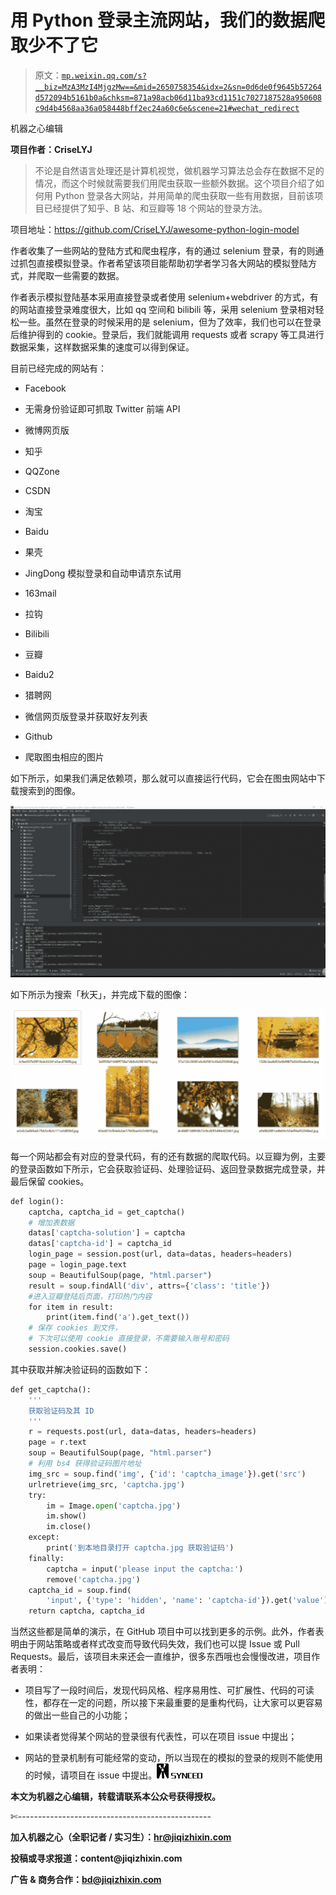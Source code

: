 # 用 Python 登录主流网站，我们的数据爬取少不了它

> 原文：[`mp.weixin.qq.com/s?__biz=MzA3MzI4MjgzMw==&mid=2650758354&idx=2&sn=0d6de0f9645b57264d572094b5161b0a&chksm=871a98acb06d11ba93cd1151c7027187528a950608c9d4b4568aa36a058448bff2ec24a60c6e&scene=21#wechat_redirect`](http://mp.weixin.qq.com/s?__biz=MzA3MzI4MjgzMw==&mid=2650758354&idx=2&sn=0d6de0f9645b57264d572094b5161b0a&chksm=871a98acb06d11ba93cd1151c7027187528a950608c9d4b4568aa36a058448bff2ec24a60c6e&scene=21#wechat_redirect)

机器之心编辑

**项目作者：CriseLYJ**

> 不论是自然语言处理还是计算机视觉，做机器学习算法总会存在数据不足的情况，而这个时候就需要我们用爬虫获取一些额外数据。这个项目介绍了如何用 Python 登录各大网站，并用简单的爬虫获取一些有用数据，目前该项目已经提供了知乎、B 站、和豆瓣等 18 个网站的登录方法。

项目地址：https://github.com/CriseLYJ/awesome-python-login-model

作者收集了一些网站的登陆方式和爬虫程序，有的通过 selenium 登录，有的则通过抓包直接模拟登录。作者希望该项目能帮助初学者学习各大网站的模拟登陆方式，并爬取一些需要的数据。

作者表示模拟登陆基本采用直接登录或者使用 selenium+webdriver 的方式，有的网站直接登录难度很大，比如 qq 空间和 bilibili 等，采用 selenium 登录相对轻松一些。虽然在登录的时候采用的是 selenium，但为了效率，我们也可以在登录后维护得到的 cookie。登录后，我们就能调用 requests 或者 scrapy 等工具进行数据采集，这样数据采集的速度可以得到保证。

目前已经完成的网站有：

*   Facebook

*   无需身份验证即可抓取 Twitter 前端 API

*   微博网页版

*   知乎

*   QQZone

*   CSDN

*   淘宝

*   Baidu

*   果壳

*   JingDong 模拟登录和自动申请京东试用

*   163mail

*   拉钩

*   Bilibili

*   豆瓣

*   Baidu2

*   猎聘网

*   微信网页版登录并获取好友列表

*   Github

*   爬取图虫相应的图片

如下所示，如果我们满足依赖项，那么就可以直接运行代码，它会在图虫网站中下载搜索到的图像。

![](img/0106885a7d1b0424ec141ddb84cd44a0.jpg)

如下所示为搜索「秋天」，并完成下载的图像：

![](img/f36f0513da3d5382147c6eaa55d03185.jpg)

每一个网站都会有对应的登录代码，有的还有数据的爬取代码。以豆瓣为例，主要的登录函数如下所示，它会获取验证码、处理验证码、返回登录数据完成登录，并最后保留 cookies。

```py
def login():
    captcha, captcha_id = get_captcha()
    # 增加表数据
    datas['captcha-solution'] = captcha
    datas['captcha-id'] = captcha_id
    login_page = session.post(url, data=datas, headers=headers)
    page = login_page.text
    soup = BeautifulSoup(page, "html.parser")
    result = soup.findAll('div', attrs={'class': 'title'})
    #进入豆瓣登陆后页面，打印热门内容
    for item in result:
        print(item.find('a').get_text())
    # 保存 cookies 到文件，
    # 下次可以使用 cookie 直接登录，不需要输入账号和密码
    session.cookies.save() 
```

其中获取并解决验证码的函数如下：

```py
def get_captcha():
    '''
    获取验证码及其 ID
    '''
    r = requests.post(url, data=datas, headers=headers)
    page = r.text
    soup = BeautifulSoup(page, "html.parser")
    # 利用 bs4 获得验证码图片地址
    img_src = soup.find('img', {'id': 'captcha_image'}).get('src')
    urlretrieve(img_src, 'captcha.jpg')
    try:
        im = Image.open('captcha.jpg')
        im.show()
        im.close()
    except:
        print('到本地目录打开 captcha.jpg 获取验证码')
    finally:
        captcha = input('please input the captcha:')
        remove('captcha.jpg')
    captcha_id = soup.find(
        'input', {'type': 'hidden', 'name': 'captcha-id'}).get('value')
    return captcha, captcha_id 
```

当然这些都是简单的演示，在 GitHub 项目中可以找到更多的示例。此外，作者表明由于网站策略或者样式改变而导致代码失效，我们也可以提 Issue 或 Pull Requests。最后，该项目未来还会一直维护，很多东西哦也会慢慢改进，项目作者表明：

*   项目写了一段时间后，发现代码风格、程序易用性、可扩展性、代码的可读性，都存在一定的问题，所以接下来最重要的是重构代码，让大家可以更容易的做出一些自己的小功能；

*   如果读者觉得某个网站的登录很有代表性，可以在项目 issue 中提出；

*   网站的登录机制有可能经常的变动，所以当现在的模拟的登录的规则不能使用的时候，请项目在 issue 中提出。![](img/98db554c57db91144fde9866558fb8c3.jpg)

****本文为机器之心编辑，**转载请联系本公众号获得授权****。**

✄------------------------------------------------

**加入机器之心（全职记者 / 实习生）：hr@jiqizhixin.com**

**投稿或寻求报道：**content**@jiqizhixin.com**

**广告 & 商务合作：bd@jiqizhixin.com**
